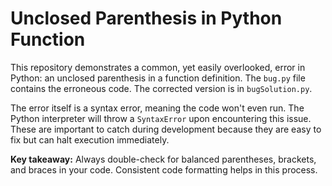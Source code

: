 # Unclosed Parenthesis in Python Function
This repository demonstrates a common, yet easily overlooked, error in Python: an unclosed parenthesis in a function definition.  The `bug.py` file contains the erroneous code. The corrected version is in `bugSolution.py`.

The error itself is a syntax error, meaning the code won't even run.  The Python interpreter will throw a `SyntaxError` upon encountering this issue.  These are important to catch during development because they are easy to fix but can halt execution immediately.

**Key takeaway:** Always double-check for balanced parentheses, brackets, and braces in your code.  Consistent code formatting helps in this process.